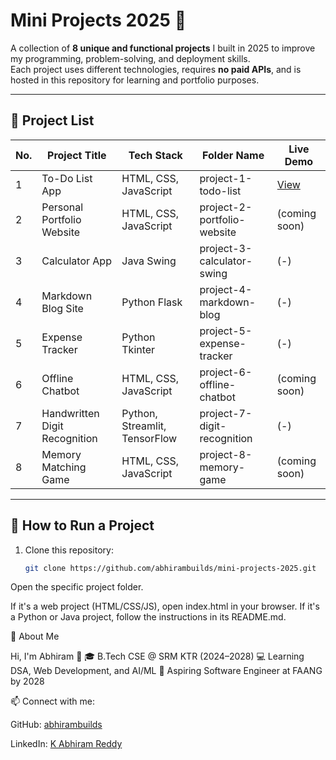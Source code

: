 # Mini Projects 2025 🚀

A collection of **8 unique and functional projects** I built in 2025 to improve my programming, problem-solving, and deployment skills.  
Each project uses different technologies, requires **no paid APIs**, and is hosted in this repository for learning and portfolio purposes.

---

## 📂 Project List

| No. | Project Title | Tech Stack | Folder Name | Live Demo |
|-----|--------------|------------|-------------|-----------|
| 1 | To-Do List App | HTML, CSS, JavaScript | project-1-todo-list | [View](https://abhirambuilds.github.io/mini-projects-2025/project-1-todo-list/) |
| 2 | Personal Portfolio Website | HTML, CSS, JavaScript | project-2-portfolio-website | (coming soon) |
| 3 | Calculator App | Java Swing | project-3-calculator-swing | (-) |
| 4 | Markdown Blog Site | Python Flask | project-4-markdown-blog | (-) |
| 5 | Expense Tracker | Python Tkinter | project-5-expense-tracker | (-) |
| 6 | Offline Chatbot | HTML, CSS, JavaScript | project-6-offline-chatbot | (coming soon) |
| 7 | Handwritten Digit Recognition | Python, Streamlit, TensorFlow | project-7-digit-recognition | (-) |
| 8 | Memory Matching Game | HTML, CSS, JavaScript | project-8-memory-game | (coming soon) |

---

## 📜 How to Run a Project

1. Clone this repository:
   ```bash
   git clone https://github.com/abhirambuilds/mini-projects-2025.git


Open the specific project folder.

If it's a web project (HTML/CSS/JS), open index.html in your browser.
If it's a Python or Java project, follow the instructions in its README.md.

📌 About Me

Hi, I'm Abhiram 👋
🎓 B.Tech CSE @ SRM KTR (2024–2028)
💻 Learning DSA, Web Development, and AI/ML
🎯 Aspiring Software Engineer at FAANG by 2028

📫 Connect with me:

GitHub: [abhirambuilds](https://github.com/abhirambuilds)

LinkedIn: [K Abhiram Reddy](https://www.linkedin.com/in/kabhiramreddy28/)
